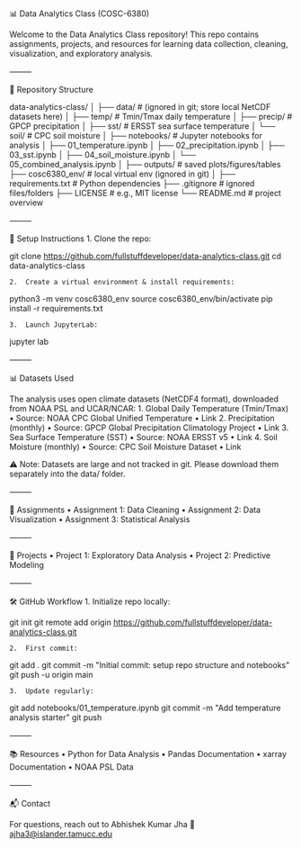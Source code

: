 📊 Data Analytics Class (COSC-6380)

Welcome to the Data Analytics Class repository!
This repo contains assignments, projects, and resources for learning data collection, cleaning, visualization, and exploratory analysis.

⸻

📂 Repository Structure

data-analytics-class/
│
├── data/                  # (ignored in git; store local NetCDF datasets here)
│   ├── temp/              # Tmin/Tmax daily temperature
│   ├── precip/            # GPCP precipitation
│   ├── sst/               # ERSST sea surface temperature
│   └── soil/              # CPC soil moisture
│
├── notebooks/             # Jupyter notebooks for analysis
│   ├── 01_temperature.ipynb
│   ├── 02_precipitation.ipynb
│   ├── 03_sst.ipynb
│   ├── 04_soil_moisture.ipynb
│   └── 05_combined_analysis.ipynb
│
├── outputs/               # saved plots/figures/tables
├── cosc6380_env/          # local virtual env (ignored in git)
│
├── requirements.txt       # Python dependencies
├── .gitignore             # ignored files/folders
├── LICENSE                # e.g., MIT license
└── README.md              # project overview


⸻

🚀 Setup Instructions
	1.	Clone the repo:

git clone https://github.com/fullstuffdeveloper/data-analytics-class.git
cd data-analytics-class


	2.	Create a virtual environment & install requirements:

python3 -m venv cosc6380_env
source cosc6380_env/bin/activate
pip install -r requirements.txt


	3.	Launch JupyterLab:

jupyter lab



⸻

📊 Datasets Used

The analysis uses open climate datasets (NetCDF4 format), downloaded from NOAA PSL and UCAR/NCAR:
	1.	Global Daily Temperature (Tmin/Tmax)
	•	Source: NOAA CPC Global Unified Temperature
	•	Link
	2.	Precipitation (monthly)
	•	Source: GPCP Global Precipitation Climatology Project
	•	Link
	3.	Sea Surface Temperature (SST)
	•	Source: NOAA ERSST v5
	•	Link
	4.	Soil Moisture (monthly)
	•	Source: CPC Soil Moisture Dataset
	•	Link

⚠️ Note: Datasets are large and not tracked in git. Please download them separately into the data/ folder.

⸻

📘 Assignments
	•	Assignment 1: Data Cleaning
	•	Assignment 2: Data Visualization
	•	Assignment 3: Statistical Analysis

⸻

📗 Projects
	•	Project 1: Exploratory Data Analysis
	•	Project 2: Predictive Modeling

⸻

🛠 GitHub Workflow
	1.	Initialize repo locally:

git init
git remote add origin https://github.com/fullstuffdeveloper/data-analytics-class.git


	2.	First commit:

git add .
git commit -m "Initial commit: setup repo structure and notebooks"
git push -u origin main


	3.	Update regularly:

git add notebooks/01_temperature.ipynb
git commit -m "Add temperature analysis starter"
git push



⸻

📚 Resources
	•	Python for Data Analysis
	•	Pandas Documentation
	•	xarray Documentation
	•	NOAA PSL Data

⸻

📬 Contact

For questions, reach out to Abhishek Kumar Jha
📧 ajha3@islander.tamucc.edu